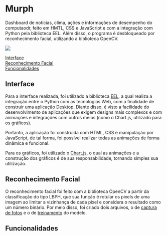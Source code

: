 # Murph

Dashboard de notícias, clima, ações e informações de desempenho do computaodr, feito em HMTL, CSS e JavaScript e com a integração com Python pela biblioteca EEL. Além disso, o programa é desbloqueado por reconhecimento facial, utilizando a biblioteca OpenCV. 

![](https://i.ibb.co/t8Y3y13/gif-murph.gif)

[Interface](#interface)<br>
[Reconhecimento Facial](#reconhecimento-facial)<br>
[Funcionalidades](#funcionalidades)<br>

## Interface

Para a interface realizada, foi utilizado a biblioteca [EEL](https://pypi.org/project/Eel/), a qual realiza a integração entre o Python com as tecnologias Web, com a finalidade de construir uma aplicação Desktop. Diante disso, é visto a facilidade do desenvolvimento de aplicações que exigem designs mais complexos e com animações e integrações com outros meios (como o Chart.js, utilizado para os gráficos).

Portanto, a aplicação foi construída com HTML, CSS e manipulação por JavaScript, de tal forma, foi possível realizar todas as animações de forma dinâmica e funcional.

Para os gráficos, foi utilizado o [Chart.js](https://www.chartjs.org/), o qual as animações e a construção dos gráficos é de sua responsabilidade, tornando simples sua utilização.

## Reconhecimento Facial

O reconhecimento facial foi feito com a biblioteca OpenCV a partir da classificação do tipo LBPH, que sua função é rotular os pixels de uma imagem ao limitar a vizinhança de cada pixel e considera o resultado como um número binário. Por meio disso, foi criado dois arquivos, o de [captura de fotos](/capture.py) e o de [treinamento](/training.py) do modelo.

## Funcionalidades
